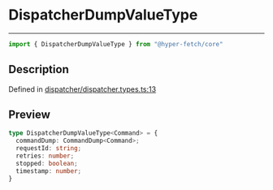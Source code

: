 

# DispatcherDumpValueType

<div class="api-docs__separator" data-reactroot="">

---

</div><div class="api-docs__import" data-reactroot="">

```ts
import { DispatcherDumpValueType } from "@hyper-fetch/core"
```

</div><div class="api-docs__section">

## Description

</div><div class="api-docs__description"><span class="api-docs__do-not-parse">



</span></div><p class="api-docs__definition">

Defined in [dispatcher/dispatcher.types.ts:13](https://github.com/BetterTyped/hyper-fetch/blob/9cf1f580/packages/core/src/dispatcher/dispatcher.types.ts#L13)

</p><div class="api-docs__section">

## Preview

</div><div class="api-docs__preview type">

```ts
type DispatcherDumpValueType<Command> = {
  commandDump: CommandDump<Command>; 
  requestId: string; 
  retries: number; 
  stopped: boolean; 
  timestamp: number; 
}
```

</div>